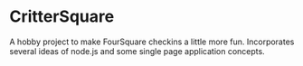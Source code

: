 CritterSquare
=============

A hobby project to make FourSquare checkins a little more fun. Incorporates several ideas of node.js and some single page application concepts.